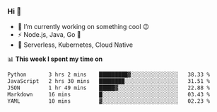 ### Hi 👋

<!--
**nodejh/nodejh** is a ✨ _special_ ✨ repository because its `README.md` (this file) appears on your GitHub profile.

Here are some ideas to get you started:

- 🔭 I’m currently working on ...
- 🌱 I’m currently learning ...
- 👯 I’m looking to collaborate on ...
- 🤔 I’m looking for help with ...
- 💬 Ask me about ...
- 📫 How to reach me: ...
- 😄 Pronouns: ...
- ⚡ Fun fact: ...
-->

- 🔭 I’m currently working on something cool :wink:
- ⚡ Node.js, Java, Go :thought_balloon:
- 🤖 Serverless, Kubernetes, Cloud Native

📊 **This week I spent my time on**

<!--START_SECTION:waka-->

```txt
Python       3 hrs 2 mins    █████████▓░░░░░░░░░░░░░░░   38.33 %
JavaScript   2 hrs 30 mins   ████████░░░░░░░░░░░░░░░░░   31.51 %
JSON         1 hr 49 mins    █████▓░░░░░░░░░░░░░░░░░░░   22.88 %
Markdown     16 mins         █░░░░░░░░░░░░░░░░░░░░░░░░   03.43 %
YAML         10 mins         ▓░░░░░░░░░░░░░░░░░░░░░░░░   02.23 %
```

<!--END_SECTION:waka-->


<!--
:traffic_light: **Visitors**

![visitors](https://visitor-badge.glitch.me/badge?page_id=nodejh.nodejh)
-->
